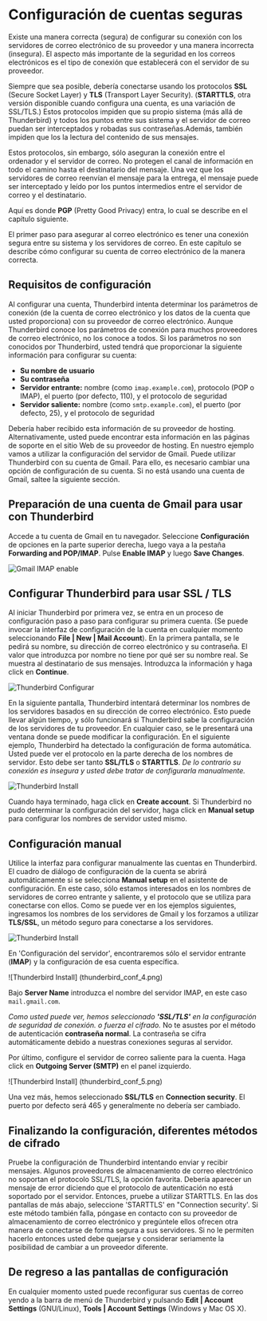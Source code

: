 Configuración de cuentas seguras
================================

Existe una manera correcta (segura) de configurar su conexión con los servidores de correo electrónico de su proveedor y una manera incorrecta (insegura). El aspecto más importante de la seguridad en los correos electrónicos es el tipo de conexión que establecerá con el servidor de su proveedor.

Siempre que sea posible, debería conectarse usando los protocolos **SSL** (Secure Socket Layer) y **TLS** (Transport Layer Security). (**STARTTLS**, otra versión disponible cuando configura una cuenta, es una variación de SSL/TLS.) Estos protocolos impiden que su propio sistema (más allá de Thunderbird) y todos los puntos entre sus sistema y el servidor de correo puedan ser interceptados y robadas sus contraseñas.Además, también impiden que los la lectura del contenido de sus mensajes.

Estos protocolos, sin embargo, sólo aseguran la conexión entre el ordenador y el servidor de correo. No protegen el canal de información en todo el camino hasta el destinatario del mensaje. Una vez que los servidores de correo reenvían el mensaje para la entrega, el mensaje puede ser interceptado y leído por los puntos intermedios entre el servidor de correo y el destinatario.

Aquí es donde **PGP** (Pretty Good Privacy) entra, lo cual se describe en el capítulo siguiente.

El primer paso para asegurar al correo electrónico es tener una conexión segura entre su sistema y los servidores de correo. En este capítulo se describe cómo configurar su cuenta de correo electrónico de la manera correcta.

Requisitos de configuración
--------------------------

Al configurar una cuenta, Thunderbird intenta determinar los parámetros de conexión (de la cuenta de correo electrónico y los datos de la cuenta que usted proporciona) con su proveedor de correo electrónico. Aunque Thunderbird conoce los parámetros de conexión para muchos proveedores de correo electrónico, no los conoce a todos. Si los parámetros no son conocidos por Thunderbird, usted tendrá que proporcionar la siguiente información para configurar su cuenta:

 * **Su nombre de usuario**
 * **Su contraseña**
 * **Servidor entrante:** nombre (como `imap.example.com`), protocolo (POP o IMAP), el puerto (por defecto, 110), y el protocolo de seguridad
 * **Servidor saliente:** nombre (como `smtp.example.com`), el puerto (por defecto, 25), y el protocolo de seguridad

Debería haber recibido esta información de su proveedor de hosting. Alternativamente, usted puede encontrar esta información en las páginas de soporte en el sitio Web de su proveedor de hosting. En nuestro ejemplo vamos a utilizar la configuración del servidor de Gmail. Puede utilizar Thunderbird con su cuenta de Gmail. Para ello, es necesario cambiar una opción de configuración de su cuenta. Si no está usando una cuenta de Gmail, saltee la siguiente sección.

Preparación de una cuenta de Gmail para usar con Thunderbird
------------------------------------------------------------

Accede a tu cuenta de Gmail en tu navegador. Seleccione **Configuración** de opciones en la parte superior derecha, luego vaya a la pestaña **Forwarding and POP/IMAP**. Pulse **Enable IMAP** y luego **Save Changes**.

![Gmail IMAP enable](gmail_imap.png)

Configurar Thunderbird para usar SSL / TLS
------------------------------------------

Al iniciar Thunderbird por primera vez, se entra en un proceso de configuración paso a paso para configurar su primera cuenta. (Se puede invocar la interfaz de configuración de la cuenta en cualquier momento seleccionando **File | New | Mail Account**). En la primera pantalla, se le pedirá su nombre, su dirección de correo electrónico y su contraseña. El valor que introduzca por nombre no tiene por qué ser su nombre real. Se muestra al destinatario de sus mensajes. Introduzca la información y haga click en **Continue**.

![Thunderbird Configurar](thunderbird_conf_1.png)

En la siguiente pantalla, Thunderbird intentará determinar los nombres de los servidores basados ​​en su dirección de correo electrónico. Esto puede llevar algún tiempo, y sólo funcionará si Thunderbird sabe la configuración de los servidores de tu proveedor. En cualquier caso, se le presentará una ventana donde se puede modificar la configuración. En el siguiente ejemplo, Thunderbird ha detectado la configuración de forma automática. Usted puede ver el protocolo en la parte derecha de los nombres de servidor. Esto debe ser tanto **SSL/TLS** o **STARTTLS**. *De lo contrario su conexión es insegura y usted debe tratar de configurarla manualmente.*

![Thunderbird Install](thunderbird_conf_2.png)

Cuando haya terminado, haga click en **Create account**. Si Thunderbird no pudo determinar la configuración del servidor, haga click en **Manual setup** para configurar los nombres de servidor usted mismo.

Configuración manual
--------------------
Utilice la interfaz para configurar manualmente las cuentas en Thunderbird. El cuadro de diálogo  de configuración de la cuenta se abrirá automáticamente si se selecciona **Manual setup** en el asistente de configuración. En este caso, sólo estamos interesados ​​en los nombres de servidores de correo entrante y saliente, y el protocolo que se utiliza para conectarse con ellos. Como se puede ver en los ejemplos siguientes, ingresamos los nombres de los servidores de Gmail y los forzamos a utilizar **TLS/SSL**, un método seguro para conectarse a los servidores.

![Thunderbird Install](thunderbird_conf_3.png)

En 'Configuración del servidor', encontraremos sólo el servidor entrante (**IMAP**) y la configuración de esa cuenta específica.

![Thunderbird Install]  (thunderbird_conf_4.png)

Bajo **Server Name** introduzca el nombre del servidor IMAP, en este caso `mail.gmail.com`.

*Como usted puede ver, hemos seleccionado **'SSL/TLS'** en la configuración de seguridad de conexión. o fuerza el cifrado.* No te asustes por el método de autenticación **contraseña normal**. La contraseña se cifra automáticamente debido a nuestras conexiones seguras al servidor.

Por último, configure el servidor de correo saliente para la cuenta. Haga click en **Outgoing Server (SMTP)** en el panel izquierdo.

![Thunderbird Install] (thunderbird_conf_5.png)

Una vez más, hemos seleccionado **SSL/TLS** en **Connection security**. El puerto por defecto será 465 y generalmente no debería ser cambiado.

Finalizando la configuración, diferentes métodos de cifrado
-----------------------------------------------------------

Pruebe la configuración de Thunderbird intentando enviar y recibir mensajes. Algunos proveedores de almacenamiento de correo electrónico no soportan el protocolo SSL/TLS, la opción favorita. Debería aparecer un mensaje de error diciendo que el protocolo de autenticación no está soportado por el servidor. Entonces, pruebe a utilizar STARTTLS. En las dos pantallas de más abajo, seleccione 'STARTTLS' en "Connection security'. Si este método también falla, póngase en contacto con su proveedor de almacenamiento de correo electrónico y pregúntele ellos ofrecen otra manera de conectarse de forma segura a sus servidores. Si no le permiten hacerlo entonces usted debe quejarse y considerar seriamente la posibilidad de cambiar a un proveedor diferente.

De regreso a las pantallas de configuración 
-------------------------------------------

En cualquier momento usted puede reconfigurar sus cuentas de correo yendo a la barra de menú de Thunderbird y pulsando **Edit | Account Settings** (GNU/Linux), **Tools | Account Settings** (Windows y Mac OS X).

